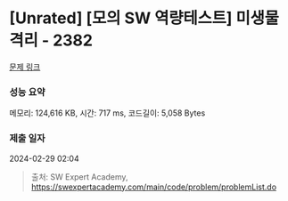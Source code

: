 # [Unrated] [모의 SW 역량테스트] 미생물 격리 - 2382 

[문제 링크](https://swexpertacademy.com/main/code/problem/problemDetail.do?contestProbId=AV597vbqAH0DFAVl) 

### 성능 요약

메모리: 124,616 KB, 시간: 717 ms, 코드길이: 5,058 Bytes

### 제출 일자

2024-02-29 02:04



> 출처: SW Expert Academy, https://swexpertacademy.com/main/code/problem/problemList.do